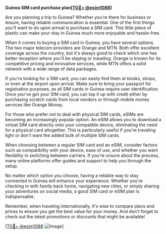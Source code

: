 **Guinea SIM card purchase plan[[TG💪+ @esim1088](https://t.me/s/esim1088)]**

Are you planning a trip to Guinea? Whether you're there for business or leisure, having reliable communication is essential. One of the first things you'll want to do upon arrival is purchase a SIM card. This little piece of plastic can make your stay in Guinea much more enjoyable and hassle-free.

When it comes to buying a SIM card in Guinea, you have several options. The two major telecom providers are Orange and MTN. Both offer excellent coverage across the country, but it's always good to check which one has better reception where you'll be staying or traveling. Orange is known for its competitive pricing and innovative services, while MTN offers a solid network with a wide range of data packages.

If you're looking for a SIM card, you can easily find them at kiosks, shops, or even at the airport upon arrival. Make sure to bring your passport for registration purposes, as all SIM cards in Guinea require user identification. Once you've got your SIM card, you can top it up with credit either by purchasing scratch cards from local vendors or through mobile money services like Orange Money.

For those who prefer not to deal with physical SIM cards, eSIMs are becoming an increasingly popular option. An eSIM allows you to download a virtual SIM card directly onto your compatible device, eliminating the need for a physical card altogether. This is particularly useful if you're traveling light or don't want the added bulk of multiple SIM cards.

When choosing between a regular SIM card and an eSIM, consider factors such as compatibility with your device, ease of use, and whether you want flexibility in switching between carriers. If you're unsure about the process, many online platforms offer guides and support to help you through the setup.

No matter which option you choose, having a reliable way to stay connected in Guinea will enhance your experience. Whether you're checking in with family back home, navigating new cities, or simply sharing your adventures on social media, a good SIM card or eSIM plan is indispensable.

Remember, when traveling internationally, it's wise to compare plans and prices to ensure you get the best value for your money. And don't forget to check out the latest promotions or discounts that might be available!

[[TG💪+ @esim1088](https://t.me/s/esim1088) ![Image](https://i.postimg.cc/Y0z9fWf4/image.png)]